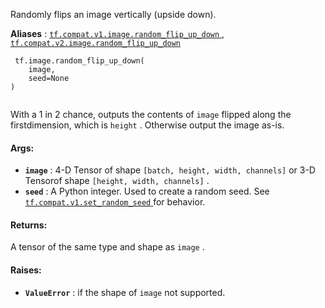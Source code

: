 Randomly flips an image vertically (upside down).

**Aliases** : [ `tf.compat.v1.image.random_flip_up_down` ](/api_docs/python/tf/image/random_flip_up_down), [ `tf.compat.v2.image.random_flip_up_down` ](/api_docs/python/tf/image/random_flip_up_down)

```
 tf.image.random_flip_up_down(
    image,
    seed=None
)
 
```

With a 1 in 2 chance, outputs the contents of  `image`  flipped along the firstdimension, which is  `height` .  Otherwise output the image as-is.

#### Args:
- **`image`** : 4-D Tensor of shape  `[batch, height, width, channels]`  or 3-D Tensorof shape  `[height, width, channels]` .
- **`seed`** : A Python integer. Used to create a random seed. See[ `tf.compat.v1.set_random_seed` ](https://tensorflow.google.cn/api_docs/python/tf/compat/v1/set_random_seed) for behavior.


#### Returns:
A tensor of the same type and shape as  `image` .

#### Raises:
- **`ValueError`** : if the shape of  `image`  not supported.
